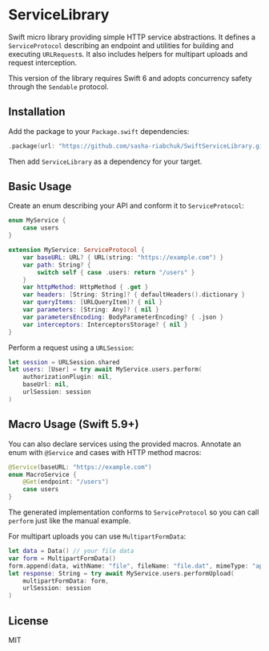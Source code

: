 # ServiceLibrary

Swift micro library providing simple HTTP service abstractions. It defines a `ServiceProtocol` describing an endpoint and utilities for building and executing `URLRequest`s. It also includes helpers for multipart uploads and request interception.

This version of the library requires Swift 6 and adopts concurrency safety through the `Sendable` protocol.

## Installation

Add the package to your `Package.swift` dependencies:

```swift
.package(url: "https://github.com/sasha-riabchuk/SwiftServiceLibrary.git", from: "1.0.0")
```

Then add `ServiceLibrary` as a dependency for your target.

## Basic Usage

Create an enum describing your API and conform it to `ServiceProtocol`:

```swift
enum MyService {
    case users
}

extension MyService: ServiceProtocol {
    var baseURL: URL? { URL(string: "https://example.com") }
    var path: String? {
        switch self { case .users: return "/users" }
    }
    var httpMethod: HttpMethod { .get }
    var headers: [String: String]? { defaultHeaders().dictionary }
    var queryItems: [URLQueryItem]? { nil }
    var parameters: [String: Any]? { nil }
    var parametersEncoding: BodyParameterEncoding? { .json }
    var interceptors: InterceptorsStorage? { nil }
}
```

Perform a request using a `URLSession`:

```swift
let session = URLSession.shared
let users: [User] = try await MyService.users.perform(
    authorizationPlugin: nil,
    baseUrl: nil,
    urlSession: session
)
```

## Macro Usage (Swift 5.9+)

You can also declare services using the provided macros. Annotate an enum with `@Service` and cases with HTTP method macros:

```swift
@Service(baseURL: "https://example.com")
enum MacroService {
    @Get(endpoint: "/users")
    case users
}
```

The generated implementation conforms to `ServiceProtocol` so you can call `perform` just like the manual example.

For multipart uploads you can use `MultipartFormData`:

```swift
let data = Data() // your file data
var form = MultipartFormData()
form.append(data, withName: "file", fileName: "file.dat", mimeType: "application/octet-stream")
let response: String = try await MyService.users.performUpload(
    multipartFormData: form,
    urlSession: session
)
```

## License

MIT
